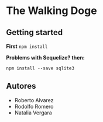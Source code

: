 # The Walking Doge
 
Getting started
-----------------
**First** 
`npm install`

**Problems with Sequelize? then:**

`npm install --save sqlite3`


Autores 
-------

+ Roberto Alvarez
+ Rodolfo Romero
+ Natalia Vergara
